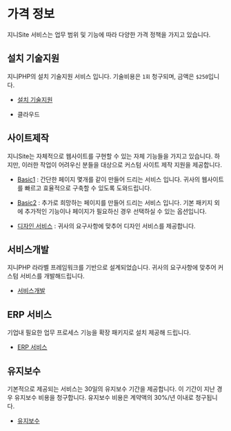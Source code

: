 # 가격 정보
지니Site 서비스는 업무 범위 및 기능에 따라 다양한 가격 정책을 가지고 있습니다.


## 설치 기술지원
지니PHP의 설치 기술지원 서비스 입니다. 기술비용은 `1회` 청구되며, 금액은 `$250`입니다. 
* [설치 기술지원](/prices/install)

* 클라우드

## 사이트제작 
지니Site는 자체적으로 웹사이트를 구현할 수 있는 자체 기능들을 가지고 있습니다. 하지만, 이러한 작업이 어려우신 분들을 대상으로 커스텀 사이트 제작 지원을 제공합니다.

* [Basic1](/prices/basic1) : 간단한 페이지 몇개를 같이 만들어 드리는 서비스 입니다. 귀사의 웹사이트를 빠르고 효율적으로 구축할 수 있도록 도와드립니다.
* [Basic2](/prices/basic2) : 추가로 희망하는 페이지를 만들어 드리는 서비스 입니다. 기본 패키지 외에 추가적인 기능이나 페이지가 필요하신 경우 선택하실 수 있는 옵션입니다.

* [디자인 서비스](/prices/design) : 귀사의 요구사항에 맞추어 디자인 서비스를 제공합니다.


## 서비스개발
지니PHP 라라벨 프레임워크를 기반으로 설계되었습니다. 귀사의 요구사항에 맞추어 커스텀 서비스를 개발해드립니다.

* [서비스개발](/prices/service)

## ERP 서비스
기업내 필요한 업무 프로세스 기능을 확장 패키지로 설치 제공해 드립니다.

* [ERP 서비스](/prices/erp)

## 유지보수
기본적으로 제공되는 서비스는 30일의 유지보수 기간을 제공합니다. 이 기간이 지난 경우 유지보수 비용을 청구합니다. 유지보수 비용은 계약액의 30%/년 이내로 청구됩니다.

* [유지보수](/prices/maintenance)

